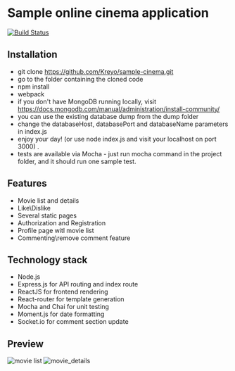 # Sample online cinema application
[![Build Status](https://travis-ci.org/Kreyo/sample-cinema.svg?branch=master)](https://travis-ci.org/Kreyo/sample-cinema)
## Installation
- git clone https://github.com/Kreyo/sample-cinema.git
- go to the folder containing the cloned code
- npm install
- webpack
- if you don't have MongoDB running locally, visit https://docs.mongodb.com/manual/administration/install-community/
- you can use the existing database dump from the dump folder
- change the databaseHost, databasePort and databaseName parameters in index.js
- enjoy your day! (or use node index.js and visit your localhost on port 3000) .
- tests are available via Mocha - just run mocha command in the project folder, and it should run one sample test.

## Features
- Movie list and details
- Like\Dislike
- Several static pages
- Authorization and Registration
- Profile page witl movie list
- Commenting\remove comment feature

## Technology stack
- Node.js
- Express.js for API routing and index route
- ReactJS for frontend rendering
- React-router for template generation
- Mocha and Chai for unit testing
- Moment.js for date formatting
- Socket.io for comment section update

## Preview
![movie list](http://image.prntscr.com/image/2bb283193d7546769b541088a30210c2.png)
![movie_details](http://image.prntscr.com/image/a75ae8a26e87404b93d57666c09a2e9b.png)